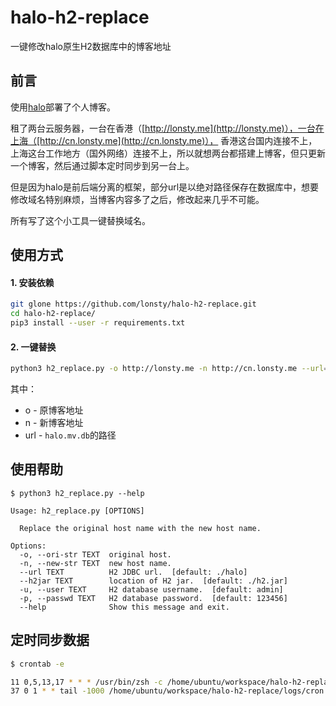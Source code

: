 # halo-h2-replace

一键修改halo原生H2数据库中的博客地址

## 前言

使用[halo](https://github.com/halo-dev/halo)部署了个人博客。

租了两台云服务器，一台在香港（[http://lonsty.me](http://lonsty.me)），一台在上海（[http://cn.lonsty.me](http://cn.lonsty.me)），
香港这台国内连接不上，上海这台工作地方（国外网络）连接不上，所以就想两台都搭建上博客，但只更新一个博客，然后通过脚本定时同步到另一台上。

但是因为halo是前后端分离的框架，部分url是以绝对路径保存在数据库中，想要修改域名特别麻烦，当博客内容多了之后，修改起来几乎不可能。

所有写了这个小工具一键替换域名。

## 使用方式

#### 1. 安装依赖

```sh
git glone https://github.com/lonsty/halo-h2-replace.git
cd halo-h2-replace/
pip3 install --user -r requirements.txt 
```

#### 2. 一键替换

```sh
python3 h2_replace.py -o http://lonsty.me -n http://cn.lonsty.me --url=/home/allen/workspace/git/halo-h2-replace/halo
```

其中：
- o - 原博客地址
- n - 新博客地址
- url - `halo.mv.db`的路径

## 使用帮助

```
$ python3 h2_replace.py --help

Usage: h2_replace.py [OPTIONS]

  Replace the original host name with the new host name.

Options:
  -o, --ori-str TEXT  original host.
  -n, --new-str TEXT  new host name.
  --url TEXT          H2 JDBC url.  [default: ./halo]
  --h2jar TEXT        location of H2 jar.  [default: ./h2.jar]
  -u, --user TEXT     H2 database username.  [default: admin]
  -p, --passwd TEXT   H2 database password.  [default: 123456]
  --help              Show this message and exit.
```

## 定时同步数据

```sh
$ crontab -e

11 0,5,13,17 * * * /usr/bin/zsh -c /home/ubuntu/workspace/halo-h2-replace/scripts/sync_halo_data.sh >> /home/ubuntu/workspace/halo-h2-replace/logs/cron.log
37 0 1 * * tail -1000 /home/ubuntu/workspace/halo-h2-replace/logs/cron.log > /home/ubuntu/workspace/halo-h2-replace/logs/cron.log
```
